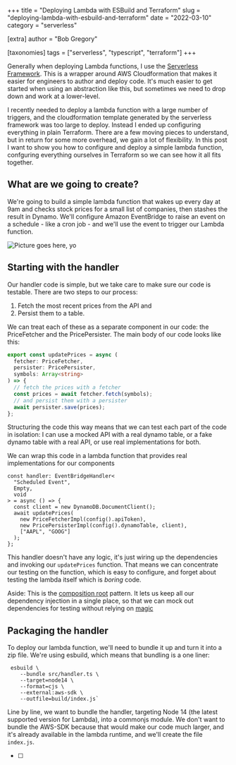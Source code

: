 +++
title = "Deploying Lambda with ESBuild and Terraform"
slug = "deploying-lambda-with-esbuild-and-terraform"
date = "2022-03-10"
category = "serverless"

[extra]
author = "Bob Gregory"

[taxonomies]
tags = ["serverless", "typescript", "terraform"]
+++

Generally when deploying Lambda functions, I use the [Serverless Framework](). This is a wrapper around AWS Cloudformation that makes it easier for engineers to author and deploy code. It's much easier to get started when using an abstraction like this, but sometimes we need to drop down and work at a lower-level. 

I recently needed to deploy a lambda function with a large number of triggers, and the cloudformation template generated by the serverless framework was too large to deploy. Instead I ended up configuring everything in plain Terraform. There are a few moving pieces to understand, but in return for some more overhead, we gain a lot of flexibility. In this post I want to show you how to configure and deploy a simple lambda function, confguring everything ourselves in Terraform so we can see how it all fits together.

## What are we going to create?

We're going to build a simple lambda function that wakes up every day at 9am and checks stock prices for a small list of companies, then stashes the result in Dynamo. We'll configure Amazon EventBridge to raise an event on a schedule - like a cron job - and we'll use the event to trigger our Lambda function.

![Picture goes here, yo]()

## Starting with the handler

Our handler code is simple, but we take care to make sure our code is testable. There are two steps to our process:

1. Fetch the most recent prices from the API and
2. Persist them to a table.

We can treat each of these as a separate component in our code: the PriceFetcher and the PricePersister. The main body of our code looks like this:

```typescript
export const updatePrices = async (
  fetcher: PriceFetcher,
  persister: PricePersister,
  symbols: Array<string>
) => {
  // fetch the prices with a fetcher
  const prices = await fetcher.fetch(symbols);
  // and persist them with a persister
  await persister.save(prices);
};
```

Structuring the code this way means that we can test each part of the code in isolation: I can use a mocked API with a real dynamo table, or a fake dynamo table with a real API, or use real implementations for both.

We can wrap this code in a lambda function that provides real implementations for our components

```
const handler: EventBridgeHandler<
  "Scheduled Event",
  Empty,
  void
> = async () => {
  const client = new DynamoDB.DocumentClient();
  await updatePrices(
    new PriceFetcherImpl(config().apiToken),
    new PricePersisterImpl(config().dynamoTable, client),
    ["AAPL", "GOOG"]
  );
};
```

This handler doesn't have any logic, it's just wiring up the dependencies and invoking our `updatePrices` function. That means we can concentrate our testing on the function, which is easy to configure, and forget about testing the lambda itself which is _boring_ code.

Aside: This is the [composition root](https://freecontent.manning.com/dependency-injection-in-net-2nd-edition-understanding-the-composition-root/) pattern. It lets us keep all our dependency injection in a single place, so that we can mock out dependencies for testing without relying on [magic](https://jestjs.io/docs/mock-functions)

## Packaging the handler

To deploy our lambda function, we'll need to bundle it up and turn it into a zip file. We're using esbuild, which means that bundling is a one liner:

```
 esbuild \
    --bundle src/handler.ts \
    --target=node14 \
    --format=cjs \
    --external:aws-sdk \
    --outfile=build/index.js`
```

Line by line, we want to bundle the handler, targeting Node 14 (the latest supported version for Lambda), into a commonjs module. We don't want to bundle the AWS-SDK because that would make our code much larger, and it's already available in the lambda runtime, and we'll create the file `index.js`.

  * [ ] 
 
